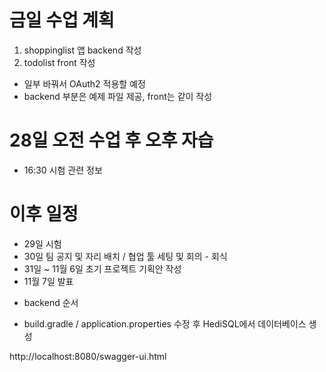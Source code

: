 # 금일 수업 계획

1. shoppinglist 앱 backend 작성
2. todolist front 작성

- 일부 바꿔서 OAuth2 적용할 예정
- backend 부분은 예제 파일 제공, front는 같이 작성

# 28일 오전 수업 후 오후 자습

- 16:30 시험 관련 정보

# 이후 일정

- 29일 시험
- 30일 팀 공지 및 자리 배치 / 협업 툴 세팅 및 회의 - 회식
- 31일 ~ 11월 6일 초기 프로젝트 기획안 작성
- 11월 7일 발표

* backend 순서

- build.gradle / application.properties 수정 후
  HediSQL에서 데이터베이스 생성

http://localhost:8080/swagger-ui.html
